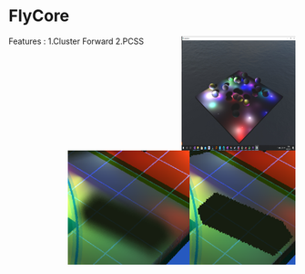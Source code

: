 # FlyCore

Features : 
	1.Cluster Forward 
	2.PCSS
	<img align="right" width="200" height="200" src="https://github.com/InsaneZeroGame/FlyCore/blob/master/readme1.png">
	<img align="right" width="400" height="200" src="https://github.com/InsaneZeroGame/FlyCore/blob/master/PCSS.png">